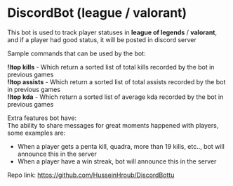 # DiscordBot (league / valorant)
This bot is used to track player statuses in <b>league of legends</b> / <b>valorant</b>, and if a player had good status, it will be posted in discord server<br>

Sample commands that can be used by the bot:<br>

<b>!ltop kills</b> - Which return a sorted list of total kills recorded by the bot in previous games<br>
<b>!ltop assists</b> - Which return a sorted list of total assists recorded by the bot in previous games<br>
<b>!ltop kda</b> - Which return a sorted list of average kda recorded by the bot in previous games<br>

Extra features bot have:<br>
The ability to share messages for great moments happened with players, some examples are:<br>
- When a player gets a penta kill, quadra, more than 19 kills, etc.., bot will announce this in the server<br>
- When a player have a win streak, bot will announce this in the server<br>

Repo link: <a href='https://github.com/HusseinHroub/DiscordBottu'>https://github.com/HusseinHroub/DiscordBottu</a>
